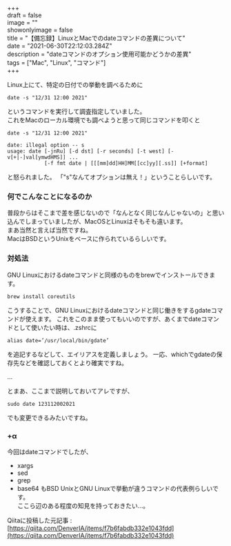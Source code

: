 +++  
draft = false  
image = ""  
showonlyimage = false  
title = "【備忘録】LinuxとMacでのdateコマンドの差異について"  
date = "2021-06-30T22:12:03.284Z"  
description = "dateコマンドのオプション使用可能かどうかの差異"  
tags = ["Mac", "Linux", "コマンド"]  
+++    

  

Linux上にて、特定の日付での挙動を調べるために

```
date -s "12/31 12:00 2021"
```

というコマンドを実行して調査指定していました。  
これをMacのローカル環境でも調べようと思って同じコマンドを叩くと

```
date -s "12/31 12:00 2021"

date: illegal option -- s
usage: date [-jnRu] [-d dst] [-r seconds] [-t west] [-v[+|-]val[ymwdHMS]] ...
            [-f fmt date | [[[mm]dd]HH]MM[[cc]yy][.ss]] [+format]
```

と怒られました。
「"s"なんてオプションは無え！」ということらしいです。


### 何でこんなことになるのか


普段からはそこまで差を感じないので「なんとなく同じなんじゃないの」と思い込んでしまっていましたが、MacOSとLinuxはそもそも違います。  
まあ当然と言えば当然ですね。  
MacはBSDというUnixをベースに作られているらしいです。  



### 対処法

GNU Linuxにおけるdateコマンドと同様のものをbrewでインストールできます。

```
brew install coreutils
```



こうすることで、GNU Linuxにおけるdateコマンドと同じ働きをするgdateコマンドが使えます。
これをこのまま使ってもいいのですが、あくまでdateコマンドとして使いたい時は、.zshrcに

```
alias date=’/usr/local/bin/gdate’
```

を追記するなどして、エイリアスを定義しましょう。
一応、whichでgdateの保存先などを確認しておくとより確実ですね。

…

とまあ、ここまで説明しておいてアレですが、

```
sudo date 123112002021
```
でも変更できるみたいですね。


### +α


今回はdateコマンドでしたが、
- xargs
- sed
- grep
- base64
  もBSD UnixとGNU Linuxで挙動が違うコマンドの代表例らしいです。  
  ここら辺のある程度の知見を持っておきたい…。
  


Qiitaに投稿した元記事 : [https://qiita.com/DenverIA/items/f7b6fabdb332e1043fdd](https://qiita.com/DenverIA/items/f7b6fabdb332e1043fdd)